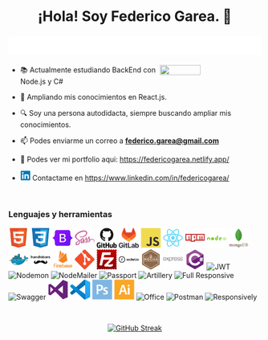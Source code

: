 <h1 align="center">¡Hola!  Soy Federico Garea. 👋</h1>


<h3 align="center">
<img src="https://github.com/federicorga/federicorga/blob/main/funeteimg.gif" title="HTML5" alt="HTML" >
</h3>
<img align="right" src="https://i.giphy.com/media/qgQUggAC3Pfv687qPC/giphy.webp" width="40%" height="40%"/>


- 📚 Actualmente estudiando BackEnd con Node.js y C#

- 🌱 Ampliando mis conocimientos en React.js.

- 🔍 Soy una persona autodidacta, siempre buscando ampliar mis conocimientos.

- 📫 Podes enviarme un correo a **federico.garea@gmail.com**
- 🚀 Podes ver mi portfolio aqui: https://federicogarea.netlify.app/

- <img src="https://github.com/devicons/devicon/blob/master/icons/linkedin/linkedin-original.svg" title="Linkedin" alt="Linkedin" width="20px" height="20px"> Contactame en https://www.linkedin.com/in/federicogarea/
<br />
<h3>Lenguajes y herramientas</h3>
<p align="left">
<img src="https://raw.githubusercontent.com/devicons/devicon/1119b9f84c0290e0f0b38982099a2bd027a48bf1/icons/html5/html5-original.svg" title="HTML5" alt="HTML5" width="40px" height="40px">
<img src="https://raw.githubusercontent.com/devicons/devicon/1119b9f84c0290e0f0b38982099a2bd027a48bf1/icons/css3/css3-original.svg" title="CSS3" alt="CSS3" width="40px" height="40px">
<img src="https://raw.githubusercontent.com/devicons/devicon/1119b9f84c0290e0f0b38982099a2bd027a48bf1/icons/bootstrap/bootstrap-original.svg" title="Bootstrap" alt="Bootstrap" width="40px" height="40px">
<img src="https://raw.githubusercontent.com/devicons/devicon/1119b9f84c0290e0f0b38982099a2bd027a48bf1/icons/sass/sass-original.svg" title="Sass" alt="Sass" width="40px" height="40px">
<img src="https://raw.githubusercontent.com/devicons/devicon/1119b9f84c0290e0f0b38982099a2bd027a48bf1/icons/github/github-original-wordmark.svg" title="GitHub" alt="GitHub" width="40px" height="40px">
<img src="https://raw.githubusercontent.com/devicons/devicon/1119b9f84c0290e0f0b38982099a2bd027a48bf1/icons/gitlab/gitlab-original-wordmark.svg" title="GitLab" alt="GitLab" width="40px" height="40px">
<img src="https://raw.githubusercontent.com/devicons/devicon/1119b9f84c0290e0f0b38982099a2bd027a48bf1/icons/javascript/javascript-original.svg" title="JavaScript" alt="JavaScript" width="40px" height="40px">
<img src="https://raw.githubusercontent.com/devicons/devicon/1119b9f84c0290e0f0b38982099a2bd027a48bf1/icons/react/react-original.svg" title="React" alt="React" width="40px" height="40px">
<img src="https://raw.githubusercontent.com/devicons/devicon/1119b9f84c0290e0f0b38982099a2bd027a48bf1/icons/npm/npm-original-wordmark.svg" title="npm" alt="npm" width="40px" height="40px">
<img src="https://raw.githubusercontent.com/devicons/devicon/1119b9f84c0290e0f0b38982099a2bd027a48bf1/icons/nodejs/nodejs-plain-wordmark.svg" title="Node.js" alt="Node.js" width="40px" height="40px">
<img src="https://raw.githubusercontent.com/devicons/devicon/55609aa5bd817ff167afce0d965585c92040787a/icons/mongodb/mongodb-original-wordmark.svg" title="MongoDB" alt="MongoDB" width="40px" height="40px">
<img src="https://raw.githubusercontent.com/devicons/devicon/1119b9f84c0290e0f0b38982099a2bd027a48bf1/icons/docker/docker-original.svg" title="Docker" alt="Docker" width="40px" height="40px">
<img src="https://raw.githubusercontent.com/devicons/devicon/55609aa5bd817ff167afce0d965585c92040787a/icons/handlebars/handlebars-original-wordmark.svg" title="Handlebars" alt="Handlebars" width="40px" height="40px">
<img src="https://raw.githubusercontent.com/devicons/devicon/1119b9f84c0290e0f0b38982099a2bd027a48bf1/icons/firebase/firebase-plain-wordmark.svg" title="Firebase" alt="Firebase" width="40px" height="40px">
<img src="https://raw.githubusercontent.com/devicons/devicon/1119b9f84c0290e0f0b38982099a2bd027a48bf1/icons/git/git-original.svg" title="Git" alt="Git" width="40px" height="40px">
<img src="https://raw.githubusercontent.com/devicons/devicon/1119b9f84c0290e0f0b38982099a2bd027a48bf1/icons/filezilla/filezilla-plain.svg" title="FileZilla" alt="FileZilla" width="40px" height="40px">
<img src="https://raw.githubusercontent.com/devicons/devicon/55609aa5bd817ff167afce0d965585c92040787a/icons/socketio/socketio-original-wordmark.svg" title="Socket.IO" alt="Socket.IO" width="40px" height="40px">
<img src="https://raw.githubusercontent.com/devicons/devicon/55609aa5bd817ff167afce0d965585c92040787a/icons/mocha/mocha-plain.svg" title="Mocha" alt="Mocha" width="40px" height="40px">
<img src="https://raw.githubusercontent.com/devicons/devicon/55609aa5bd817ff167afce0d965585c92040787a/icons/express/express-original-wordmark.svg" title="Express" alt="Express" width="40px" height="40px">
<img src="https://raw.githubusercontent.com/devicons/devicon/55609aa5bd817ff167afce0d965585c92040787a/icons/csharp/csharp-original.svg" title="C#" alt="C#" width="40px" height="40px">
<img src="https://img.icons8.com/?size=512&id=rHpveptSuwDz&format=png" title="JWT" alt="JWT" width="40px" height="40px">
<img src="https://img.icons8.com/?size=512&id=8e6sgfGHgI9t&format=png" title="Nodemon" alt="Nodemon" width="40px" height="40px">
<img src="https://nodemailer.com/nm_logo_200x136.png" title="NodeMailer" alt="NodeMailer" width="40px" height="40px">
<img src="https://www.passportjs.org/images/logo.svg" title="Passport" alt="Passport" width="40px" height="40px">
<img src="https://avatars.githubusercontent.com/u/12608521?s=280&v=4" title="Artillery" alt="Artillery" width="40px" height="40px">
<img src="https://img.icons8.com/?size=512&id=J2dBOvzdU328&format=png" title="Full Responsive" alt="Full Responsive" width="40px" height="40px">
<img src="https://static-00.iconduck.com/assets.00/swagger-icon-512x512-halz44im.png" title="Swagger" alt="Swagger" width="40px" height="40px">
<img src="https://raw.githubusercontent.com/devicons/devicon/55609aa5bd817ff167afce0d965585c92040787a/icons/visualstudio/visualstudio-plain.svg" title="Visual Studio" alt="Visual Studio" width="40px" height="40px">
<img src="https://raw.githubusercontent.com/devicons/devicon/55609aa5bd817ff167afce0d965585c92040787a/icons/vscode/vscode-original.svg" title="Visual Studio Code" alt="Visual Studio Code" width="40px" height="40px">
<img src="https://raw.githubusercontent.com/devicons/devicon/1119b9f84c0290e0f0b38982099a2bd027a48bf1/icons/photoshop/photoshop-plain.svg" title="Photoshop" alt="Photoshop" width="40px" height="40px">
<img src="https://raw.githubusercontent.com/devicons/devicon/1119b9f84c0290e0f0b38982099a2bd027a48bf1/icons/illustrator/illustrator-plain.svg" title="Illustrator" alt="Illustrator" width="40px" height="40px">
<img src="https://img.icons8.com/?size=512&id=vIbsCQXkSp6l&format=png" title="Office" alt="Office" width="40px" height="40px">
<img src="https://img.icons8.com/?size=512&id=EPbEfEa7o8CB&format=png" title="Postman" alt="Postman" width="40px" height="40px">
<img src="https://camo.githubusercontent.com/3b8a4bc405953a4dd159fb6a5116138208ff6b1b4810feae6f139f458ca8cba9/68747470733a2f2f726573706f6e736976656c792e6170702f6173736574732f696d672f6c6f676f2e706e67" title="Responsively" alt="Responsively" width="40px" height="40px">

</p>
<br />
<div align="center">

[![GitHub Streak](http://github-readme-streak-stats.herokuapp.com?user=federicorga&theme=prussian&border_radius=5&locale=es)](https://git.io/streak-stats) 

</div>

